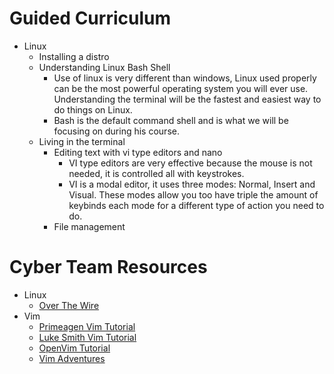 # Guided Curriculum
* Linux
  * Installing a distro
  * Understanding Linux Bash Shell
    * Use of linux is very different than windows, Linux used properly can be the most powerful operating system you will ever use. Understanding the terminal will be the fastest and easiest way to do things on Linux.
    * Bash is the default command shell and is what we will be focusing on during his course.
  * Living in the terminal
    * Editing text with vi type editors and nano
      * VI type editors are very effective because the mouse is not needed, it is controlled all with keystrokes.
      * VI is a modal editor, it uses three modes: Normal, Insert and Visual. These modes allow you too have triple the amount of keybinds each mode for a different type of action you need to do.
    * File management

# Cyber Team Resources
* Linux
  * [Over The Wire](https://overthewire.org/wargames "Over The Wire")
* Vim
  * [Primeagen Vim Tutorial](https://www.youtube.com/watch?v=H3o4l4GVLW0 "Primagen Vim Tutorial Series")
  * [Luke Smith Vim Tutorial](https://www.youtube.com/watch?v=d8XtNXutVto&t "Luke Smith VimTutor Walkthrough")
  * [OpenVim Tutorial](https://www.openvim.com/ "OpenVim")
  * [Vim Adventures](https://vim-adventures.com/ "Vim Adventures")

